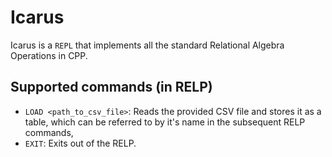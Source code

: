 # Icarus

Icarus is a `REPL` that implements all the standard Relational Algebra Operations in CPP.

## Supported commands (in RELP)

- `LOAD <path_to_csv_file>`: Reads the provided CSV file and stores it as a table, which can be referred to by it's name in the subsequent RELP commands,
- `EXIT`: Exits out of the RELP.
